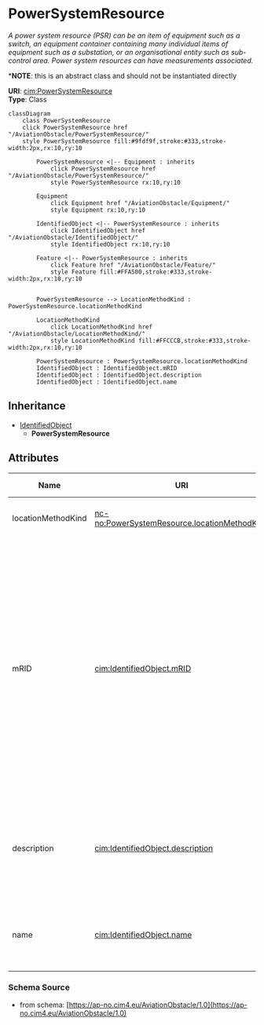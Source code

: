 # PowerSystemResource

_A power system resource (PSR) can be an item of equipment such as a switch, an equipment container containing many individual items of equipment such as a substation, or an organisational entity such as sub-control area. Power system resources can have measurements associated._

*__NOTE__: this is an abstract class and should not be instantiated directly

**URI**: [cim:PowerSystemResource](https://cim.ucaiug.io/ns#PowerSystemResource)<br />
**Type**: Class

```mermaid
classDiagram
    class PowerSystemResource
    click PowerSystemResource href "/AviationObstacle/PowerSystemResource/"
    style PowerSystemResource fill:#9fdf9f,stroke:#333,stroke-width:2px,rx:10,ry:10

        PowerSystemResource <|-- Equipment : inherits
            click PowerSystemResource href "/AviationObstacle/PowerSystemResource/"
            style PowerSystemResource rx:10,ry:10

        Equipment
            click Equipment href "/AviationObstacle/Equipment/"
            style Equipment rx:10,ry:10

        IdentifiedObject <|-- PowerSystemResource : inherits
            click IdentifiedObject href "/AviationObstacle/IdentifiedObject/"
            style IdentifiedObject rx:10,ry:10

        Feature <|-- PowerSystemResource : inherits
            click Feature href "/AviationObstacle/Feature/"
            style Feature fill:#FFA500,stroke:#333,stroke-width:2px,rx:10,ry:10


        PowerSystemResource --> LocationMethodKind : PowerSystemResource.locationMethodKind

        LocationMethodKind
            click LocationMethodKind href "/AviationObstacle/LocationMethodKind/"
            style LocationMethodKind fill:#FFCCCB,stroke:#333,stroke-width:2px,rx:10,ry:10

        PowerSystemResource : PowerSystemResource.locationMethodKind
        IdentifiedObject : IdentifiedObject.mRID
        IdentifiedObject : IdentifiedObject.description
        IdentifiedObject : IdentifiedObject.name
```

## Inheritance
* [IdentifiedObject](IdentifiedObject.md)
    * **PowerSystemResource**

## Attributes
| Name | URI | Cardinality and Range | Description | Inheritance |
| ---  | --- | --- | --- | --- |
| locationMethodKind | [nc-no:PowerSystemResource.locationMethodKind](http://cim4.eu/ns/nc-no#PowerSystemResource.locationMethodKind) | 0..1 LocationMethodKind | Possible methods to derive geographical location. | direct |
| mRID | [cim:IdentifiedObject.mRID](https://cim.ucaiug.io/ns#IdentifiedObject.mRID) | 0..1 string | Master resource identifier issued by a model authority. The mRID is unique within an exchange context. Global uniqueness is easily achieved by using a UUID, as specified in RFC 4122, for the mRID. The use of UUID is strongly recommended.For CIMXML data files in RDF syntax conforming to IEC 61970-552, the mRID is mapped to rdf:ID or rdf:about attributes that identify CIM object elements. | IdentifiedObject |
| description | [cim:IdentifiedObject.description](https://cim.ucaiug.io/ns#IdentifiedObject.description) | 0..1 string | The description is a free human readable text describing or naming the object. It may be non unique and may not correlate to a naming hierarchy. | IdentifiedObject |
| name | [cim:IdentifiedObject.name](https://cim.ucaiug.io/ns#IdentifiedObject.name) | 0..1 string | The name is any free human readable and possibly non unique text naming the object. | IdentifiedObject |

### Schema Source
* from schema: [https://ap-no.cim4.eu/AviationObstacle/1.0](https://ap-no.cim4.eu/AviationObstacle/1.0)
